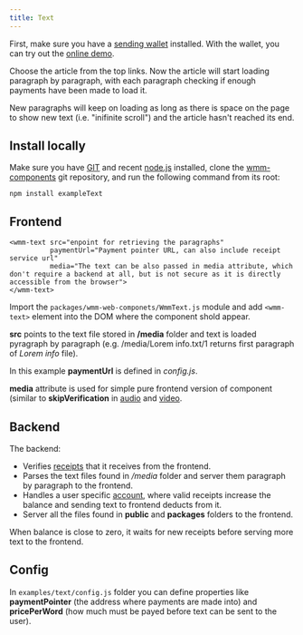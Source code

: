 ```yaml
---
title: Text
---
```


First, make sure you have a [sending wallet](/docs/wallet-sending) installed. With the wallet, you can try out the [online demo](http://138.68.84.249:3008/).

Choose the article from the top links. Now the article will start loading paragraph by paragraph, with each paragraph checking if enough payments have been made to load it.

New paragraphs will keep on loading as long as there is space on the page to show new text (i.e. "inifinite scroll") and the article hasn't reached its end.

## Install locally

Make sure you have [GIT](https://git-scm.com/) and recent [node.js](https://nodejs.org/en/download/) installed, clone the [wmm-components](https://github.com/eqlabs/wmm-components) git repository, and run the following command from its root:

    npm install exampleText

## Frontend

    <wmm-text src="enpoint for retrieving the paragraphs"
              paymentUrl="Payment pointer URL, can also include receipt service url"
              media="The text can be also passed in media attribute, which don't require a backend at all, but is not secure as it is directly accessible from the browser">
    </wmm-text>

Import the ```packages/wmm-web-componets/WmmText.js``` module and add ```<wmm-text>``` element into the DOM where the component shold appear.

**src** points to the text file stored in **/media** folder and text is loaded pyragraph by paragraph (e.g. /media/Lorem info.txt/1 returns first paragraph of *Lorem info* file).

In this example **paymentUrl** is defined in *config.js*.

**media** attribute is used for simple pure frontend version of component (similar to **skipVerification** in [audio](/docs/examples-audio) and [video](/docs/examples-video).

## Backend

The backend:
- Verifies [receipts](/docs/receipt) that it receives from the frontend.
- Parses the text files found in */media* folder and server them paragraph by paragraph to the frontend.
- Handles a user specific [account](/docs/accounts), where valid receipts increase the balance and sending text to frontend deducts from it.
- Server all the files found in **public** and **packages** folders to the frontend.

When balance is close to zero, it waits for new receipts before serving more text to the frontend.

## Config

In ```examples/text/config.js``` folder you can define properties like **paymentPointer** (the address where payments are made into) and **pricePerWord** (how much must be payed before text can be sent to the user).